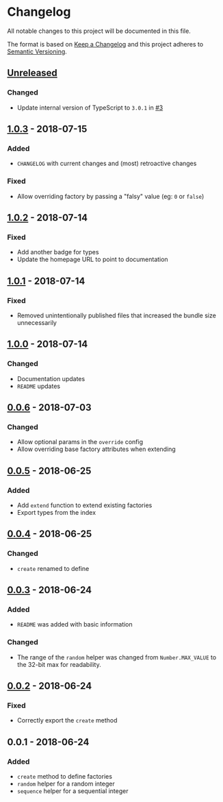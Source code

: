 # Changelog

All notable changes to this project will be documented in this file.

The format is based on [Keep a Changelog](http://keepachangelog.com/en/1.0.0/)
and this project adheres to [Semantic Versioning](http://semver.org/spec/v2.0.0.html).

## [Unreleased]

### Changed

- Update internal version of TypeScript to `3.0.1` in [#3](https://github.com/skovy/cooky-cutter/pull/3)

## [1.0.3] - 2018-07-15

### Added

- `CHANGELOG` with current changes and (most) retroactive changes

### Fixed

- Allow overriding factory by passing a "falsy" value (eg: `0` or `false`)

## [1.0.2] - 2018-07-14

### Fixed

- Add another badge for types
- Update the homepage URL to point to documentation

## [1.0.1] - 2018-07-14

### Fixed

- Removed unintentionally published files that increased the bundle size unnecessarily

## [1.0.0] - 2018-07-14

### Changed

- Documentation updates
- `README` updates

## [0.0.6] - 2018-07-03

### Changed

- Allow optional params in the `override` config
- Allow overriding base factory attributes when extending

## [0.0.5] - 2018-06-25

### Added

- Add `extend` function to extend existing factories
- Export types from the index

## [0.0.4] - 2018-06-25

### Changed

- `create` renamed to define

## [0.0.3] - 2018-06-24

### Added

- `README` was added with basic information

### Changed

- The range of the `random` helper was changed from `Number.MAX_VALUE` to the
  32-bit max for readability.

## [0.0.2] - 2018-06-24

### Fixed

- Correctly export the `create` method

## 0.0.1 - 2018-06-24

### Added

- `create` method to define factories
- `random` helper for a random integer
- `sequence` helper for a sequential integer

[unreleased]: https://github.com/skovy/cooky-cutter/compare/v1.0.3...HEAD
[1.0.3]: https://github.com/skovy/cooky-cutter/compare/v1.0.2...v1.0.3
[1.0.2]: https://github.com/skovy/cooky-cutter/compare/v1.0.1...v1.0.2
[1.0.1]: https://github.com/skovy/cooky-cutter/compare/v1.0.0...v1.0.1
[1.0.0]: https://github.com/skovy/cooky-cutter/compare/v0.3.0...v1.0.0
[0.0.6]: https://github.com/skovy/cooky-cutter/compare/v0.0.5...v0.0.6
[0.0.5]: https://github.com/skovy/cooky-cutter/compare/v0.0.4...v0.0.5
[0.0.4]: https://github.com/skovy/cooky-cutter/compare/v0.0.3...v0.0.4
[0.0.3]: https://github.com/skovy/cooky-cutter/compare/v0.0.2...v0.0.3
[0.0.2]: https://github.com/skovy/cooky-cutter/compare/v0.0.1...v0.0.2
